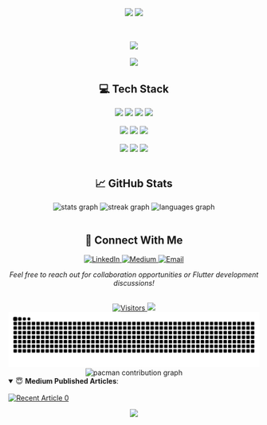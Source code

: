 <div align="center"> 
    <img src="https://capsule-render.vercel.app/api?type=waving&height=100&width=200&color=timeGradient&section=header"/>
  
  
  <img src="https://github.com/m7mdmaken/m7mdmaken/blob/main/Animation2.gif?raw=true" >
  
  <p>
     <br/> <br/>
    <img src="https://capsule-render.vercel.app/api?type=venom&height=200&color=timeGradient&text=Software%20Engineer%20-nl-%20Flutter%20Developer&fontColor=black&fontSize=40&animation=twinkling&fontAlign=40,60&fontAlignY=35,60&stroke=ffffff"/>
  </p>

<img src="https://capsule-render.vercel.app/api?type=soft&height=150&text=Computer%20Engineer%20passionate%20about%20crafting%20elegant%20mobile%20experiences.%20Specialized%20in-nl-%20Flutter%20development%20with%20expertise%20in%20building%20scalable%20and%20performant%20applications.&fontSize=20&animation=scaleIn&color=timeGradient"/>

  <br/>
 <h2>💻 Tech Stack</h2>
  <div>
    <img src="https://img.shields.io/badge/Flutter-%2302569B.svg?&style=for-the-badge&logo=flutter&logoColor=white" height="40">
    <img src="https://img.shields.io/badge/Dart-%230175C2.svg?&style=for-the-badge&logo=dart&logoColor=white" height="40">
    <img src="https://img.shields.io/badge/GitHub-%23181717.svg?&style=for-the-badge&logo=github&logoColor=white" height="40">
    <img src="https://img.shields.io/badge/Firebase-%23FFCA28.svg?&style=for-the-badge&logo=firebase&logoColor=white" height="40">
  </div>
  
  <br/>

  <div>
    <img src="https://img.shields.io/badge/Postman-%23FF6C37.svg?&style=for-the-badge&logo=postman&logoColor=white" height="40">
    <img src="https://img.shields.io/badge/VS%20Code-%23007ACC.svg?&style=for-the-badge&logo=visualstudiocode&logoColor=white" height="40">
    <img src="https://img.shields.io/badge/Figma-%23F24E1E.svg?&style=for-the-badge&logo=figma&logoColor=white" height="40">
  </div>
  
  <br/>

  <div>
    <img src="https://img.shields.io/badge/Git-%23F05033.svg?&style=for-the-badge&logo=git&logoColor=white" height="40">
    <img src="https://img.shields.io/badge/Windows-%230078D6.svg?&style=for-the-badge&logo=windows&logoColor=white" height="40">
    <img src="https://img.shields.io/badge/C++-%2300599C.svg?&style=for-the-badge&logo=cplusplus&logoColor=white" height="40">
  </div>
  
  <br/>
  <h2>📈 GitHub Stats</h2>
  <div>
    <img src="https://github-readme-stats.vercel.app/api?username=m7mdmaken&show_icons=true&include_all_commits=true&count_private=true&theme=aura&hide_border=false" height="150" alt="stats graph"/>
    <img src="https://streak-stats.demolab.com?user=m7mdmaken&mode=daily&theme=aura&hide_border=false&border_radius=5" height="150" alt="streak graph"/>
    <img src="https://github-readme-stats.vercel.app/api/top-langs?username=m7mdmaken&layout=compact&card_width=320&langs_count=5&theme=aura&hide_border=false" height="150" alt="languages graph"/>
  </div>
  
  <br/>
    <h2>🤝 Connect With Me</h2>
  <div>
    <a href="https://www.linkedin.com/in/m7mdalmaken/" target="_blank">
      <img src="https://img.shields.io/badge/LinkedIn-0077B5?logo=linkedin&logoColor=white&style=for-the-badge" height="35" alt="LinkedIn"/>
    </a>
    <a href="https://medium.com/@m7mdmaken" target="_blank">
      <img src="https://img.shields.io/badge/Medium-12100E?logo=medium&logoColor=white&style=for-the-badge" height="35" alt="Medium"/>
    </a>
    <a href="mailto:m7mdmaken@gmail.com" target="_blank">
      <img src="https://img.shields.io/badge/Email-D14836?logo=gmail&logoColor=white&style=for-the-badge" height="35" alt="Email"/>
    </a>
  </div>
  
  <p><i>Feel free to reach out for collaboration opportunities or Flutter development discussions!</i></p>
  <br/>
 
<a href="#">
    <img src="https://img.shields.io/badge/Visitors--brightgreen?style=for-the-badge" height="30" alt="Visitors">
</a>
<img src="https://profile-counter.glitch.me/m7mdmaken/count.svg?"/>
  
  <br/>

  <picture>
    <source media="(prefers-color-scheme: dark)" srcset="https://raw.githubusercontent.com/m7mdmaken/m7mdmaken/output/github-contribution-grid-snake-dark.svg"/>
    <source media="(prefers-color-scheme: light)" srcset="https://raw.githubusercontent.com/m7mdmaken/m7mdmaken/output/github-contribution-grid-snake.svg"/>
    <img alt="github-snake" src="https://raw.githubusercontent.com/m7mdmaken/m7mdmaken/output/github-contribution-grid-snake.svg"/>
  </picture>

  <picture>
  <source media="(prefers-color-scheme: dark)" srcset="https://raw.githubusercontent.com/m7mdmaken/m7mdmaken/output/pacman-contribution-graph-dark.svg">
  <source media="(prefers-color-scheme: light)" srcset="https://raw.githubusercontent.com/m7mdmaken/m7mdmaken/output/pacman-contribution-graph.svg">
  <img alt="pacman contribution graph" src="https://raw.githubusercontent.com/m7mdmaken/m7mdmaken/output/pacman-contribution-graph.svg">
</picture>
  
  <br/>

</div>
  <details open>
    <summary> 😇 <b>Medium Published Articles</b>: </summary>
    <br>
      <a target="_blank" href="https://github-readme-medium-recent-article.vercel.app/medium/@m7mdmaken/0"><img src="https://github-readme-medium-recent-article.vercel.app/medium/@m7mdmaken/0" alt="Recent Article 0">
<!--     <a href="https://github-read-medium.vercel.app/latest?username=m7mdmaken&limit=4&theme=nord" target="_blank">
      <img src="https://github-read-medium.vercel.app/latest?username=m7mdmaken&limit=4&theme=nord" alt="Recent Articles"/>
    </a> -->
  </details>


  </p>
  <div align="center"> 
    <img src="https://capsule-render.vercel.app/api?type=waving&height=100&width=200&color=timeGradient&section=footer&reversal=true"/>
